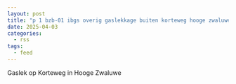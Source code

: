 ```yaml
---
layout: post
title: "p 1 bzb-01 ibgs overig gaslekkage buiten korteweg hooge zwaluwe 205092 205431"
date: 2025-04-03
categories: 
  - rss
tags: 
  - feed
---
```


Gaslek op Korteweg in Hooge Zwaluwe
